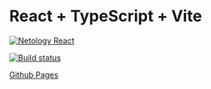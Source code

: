 # React + TypeScript + Vite

[![Netology React](https://github.com/coolpak/ra_composition/actions/workflows/web.yml/badge.svg?branch=main)](https://github.com/coolpak/ra_composition/actions/workflows/web.yml)

[![Build status](https://ci.appveyor.com/api/projects/status/mis9ggp9nsehbayq?svg=true)](https://ci.appveyor.com/project/CoolPaK/ra-composition)


[Github Pages]()